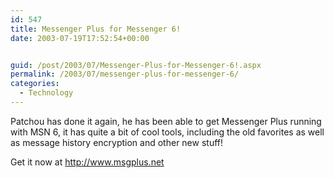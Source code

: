 ```yaml
---
id: 547
title: Messenger Plus for Messenger 6!
date: 2003-07-19T17:52:54+00:00


guid: /post/2003/07/Messenger-Plus-for-Messenger-6!.aspx
permalink: /2003/07/messenger-plus-for-messenger-6/
categories:
  - Technology
---
```

<body xmlns="http://www.w3.org/1999/xhtml">
    <p>
        Patchou has done it again, he has been able to get Messenger Plus running with MSN
        6, it has quite a bit of cool tools, including the old favorites as well as message
        history encryption and other new stuff!
    </p>
    <p>
        Get it now at <a href="http://www.msgplus.net">http://www.msgplus.net</a>
    </p>
</body>